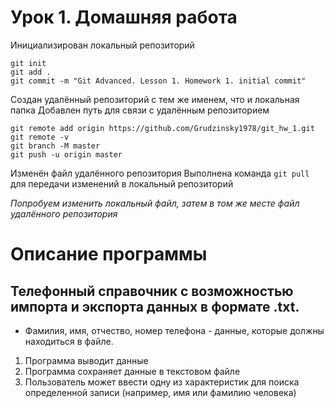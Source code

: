 # Урок 1. Домашняя работа
Инициализирован локальный репозиторий
```
git init
git add .
git commit -m "Git Advanced. Lesson 1. Homework 1. initial commit"
```
Создан удалённый репозиторий с тем же именем, что и локальная папка
Добавлен путь для связи с удалённым репозиторием
```
git remote add origin https://github.com/Grudzinsky1978/git_hw_1.git
git remote -v
git branch -M master
git push -u origin master
```
Изменён файл удалённого репозитория
Выполнена команда `git pull` для передачи изменений в локальный репозиторий

*Попробуем изменить локальный файл, затем в том же месте файл удалённого репозитория*


# Описание программы
## Телефонный справочник с возможностью импорта и экспорта данных в формате .txt.
* Фамилия, имя, отчество, номер телефона - данные, которые должны находиться в файле.
1. Программа выводит данные
2. Программа сохраняет данные в текстовом файле
3. Пользователь может ввести одну из характеристик для поиска определенной записи (например, имя или фамилию человека)
